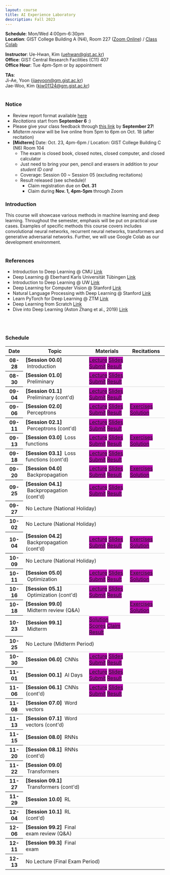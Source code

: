 ```yaml
---
layout: course
title: AI Experience Laboratory
description: Fall 2023
---
```


**Schedule**: Mon/Wed 4:00pm-6:30pm<br/>
**Location**: GIST College Building A (N4), Room 227 ([Zoom Online](https://us06web.zoom.us/j/87925937140?pwd=Qm1XTmU4MENybXVEeWJ5eVh2Z0dKdz09)) / [Class Colab](https://colab.research.google.com/drive/1O_T4HQpGv2-UCYz4JiTD27FqluxMmOZA?usp=sharing)<br/>


**Instructor**: Ue-Hwan, Kim (uehwan@gist.ac.kr)<br/>
**Office**: GIST Central Research Facilities (C11) 407<br/>
**Office Hour**: Tue 4pm-5pm or by appointment

**TAs**:<br/>
Ji-Ae, Yoon (jiaeyoon@gm.gist.ac.kr) <br/>
Jae-Woo, Kim (kjw01124@gm.gist.ac.kr) <br/>
<br/>

### Notice
* Review report format available [here](https://docs.google.com/document/d/1iyHUFjtQCoM6bj0vhg6PyvUN8eVsiZBmKXKEiK5E26E/edit?usp=sharing)
* *Recitations* start from **September 6** :)
* Please give your class feedback through [this link](https://forms.gle/QVLV2wPdyXGmvNZ47) by **September 27**!
* *Midterm review* will be live online from 5pm to 6pm on Oct. 18 (after recitation)
* **[Midterm]** Date: Oct. 23, 4pm-6pm / Location: GIST College Building C (N6) Room 104
  * The exam is closed book, closed notes, closed computer, and closed calculator
  * Just need to bring your pen, pencil and erasers in addition to *your student ID card*
  * Coverage: Session 00 ~ Session 05 (excluding recitations)
  * Result released (see schedule)!
    * Claim registration due on **Oct. 31**
    * Claim during **Nov. 1, 4pm-5pm** through Zoom


### Introduction
This course will showcase various methods in machine learning and deep learning. Throughout the semester, emphasis will be put on practical use cases. Examples of specific methods this course covers includes convolutional neural networks, recurrent neural networks, transformers and generative adversarial networks. Further, we will use Google Colab as our development environment.
<br/>
<br/>

### References
* Introduction to Deep Learning @ CMU [Link](https://deeplearning.cs.cmu.edu/S23/index.html)
* Deep Learning @ Eberhard Karls Universität Tübingen [Link](https://uni-tuebingen.de/fakultaeten/mathematisch-naturwissenschaftliche-fakultaet/fachbereiche/informatik/lehrstuehle/autonomous-vision/lectures/deep-learning/)
* Introduction to Deep Learning @ UW [Link](https://sebastianraschka.com/blog/2021/dl-course.html)
* Deep Learning for Computer Vision @ Stanford [Link](http://cs231n.stanford.edu/)
* Natural Language Processing with Deep Learning @ Stanford [Link](https://web.stanford.edu/class/cs224n/)
* Learn PyTorch for Deep Learning @ ZTM [Link](https://github.com/mrdbourke/pytorch-deep-learning)
* Deep Learning from Scratch [Link](https://github.com/WegraLee/deep-learning-from-scratch)
* Dive into Deep Learning (Aston Zhang et al., 2019) [Link](https://d2l.ai/)
<br/>
<br/>

### Schedule
<div class="table-responsive">
<table class="table table-hover table-sm text-center">
  <thead>
    <tr>
      <th class="col-sm-1" scope="col">Date</th>
      <th class="col-sm-4" scope="col">Topic</th>
      <th class="col-sm-3" scope="col">Materials</th>
      <th class="col-sm-2" scope="col">Recitations</th>
    </tr>
  </thead>
  <tbody>
    <tr>
      <th scope="row">08-28</th>
      <td class="text-left"><b>[Session 00.0]</b> &nbsp;Introduction</td>
      <td>
        <a href="https://youtu.be/qR2q4jwN-Rs" target="_blank" class="badge badge-pill" style="background-color:#B509AC;">Lecture</a>
        <a href="https://docs.google.com/presentation/d/1Rqgy6Gc--kJjimmnf_W5UISFkl5qR20v-7fZMrF3RG4/edit?usp=sharing" target="_blank" class="badge badge-pill" style="background-color:#B509AC;">Slides</a>
        <a href="https://forms.gle/fqDqLDriX9yEfi1h6" target="_blank" class="badge badge-pill" style="background-color:#B509AC;">Submit</a>
        <a href="https://docs.google.com/spreadsheets/d/1ERaL4IWbcbHnWqexvDvbG9W0uBLMKHt1ub6q3n4eRT8/edit?usp=sharing" target="_blank" class="badge badge-pill" style="background-color:#B509AC;">Result</a>
      </td>
      <td></td>
    </tr>
    <tr style="border-bottom: 1.5px solid lightgrey;">
      <th scope="row">08-30</th>
      <td class="text-left"><b>[Session 01.0]</b> &nbsp;Preliminary</td>
      <td>
        <a href="https://drive.google.com/file/d/11xa-72fRJqgc4YKwdErVbBGiTWgsMGX1/view?usp=sharing" target="_blank" class="badge badge-pill" style="background-color:#B509AC;">Lecture</a>
        <a href="https://docs.google.com/presentation/d/1MO4dvhBOHOfsBw7Yl3L_05sUALzTfU7baD4AvStQ_tQ/edit?usp=sharing" target="_blank" class="badge badge-pill" style="background-color:#B509AC;">Slides</a>
        <a href="https://forms.gle/q26uR2X8DfJy5pVq5" target="_blank" class="badge badge-pill" style="background-color:#B509AC;">Submit</a>
        <a href="https://docs.google.com/spreadsheets/d/1dlHh30igcx-vrsHscMhz-XWgRWGozj8HRl3SR98hua4/edit?usp=sharing" target="_blank" class="badge badge-pill" style="background-color:#B509AC;">Result</a>
      </td>
      <td></td>
    </tr>
    <tr>
      <th scope="row">09-04</th>
      <td class="text-left"><b>[Session 01.1]</b> &nbsp;Preliminary (cont'd)</td>
      <td>
        <a href="https://drive.google.com/file/d/1dvseRqqGWX2OB-fJpSq_02GV-FeHuKRk/view?usp=sharing" target="_blank" class="badge badge-pill" style="background-color:#B509AC;">Lecture</a>
        <a href="https://docs.google.com/presentation/d/1MO4dvhBOHOfsBw7Yl3L_05sUALzTfU7baD4AvStQ_tQ/edit?usp=sharing" target="_blank" class="badge badge-pill" style="background-color:#B509AC;">Slides</a>
        <a href="https://forms.gle/2qR8VtAQaQEFUbV97" target="_blank" class="badge badge-pill" style="background-color:#B509AC;">Submit</a>
        <a href="https://docs.google.com/spreadsheets/d/1Fkx1GONnv96XqRniao2y4qHo74KUP3XUiAudsk5LrgE/edit?usp=sharing" target="_blank" class="badge badge-pill" style="background-color:#B509AC;">Result</a>
      </td>
      <td></td>
    </tr>
    <tr style="border-bottom: 1.5px solid lightgrey;">
      <th scope="row">09-06</th>
      <td class="text-left"><b>[Session 02.0]</b> &nbsp;Perceptrons</td>
      <td>
        <a href="https://colab.research.google.com/drive/1HJShFKJd3AvPFDfysvMZFqqPijOxEA6s?usp=sharing" target="_blank" class="badge badge-pill" style="background-color:#B509AC;">Lecture</a>
        <a href="https://docs.google.com/presentation/d/12fvxbsmoRLGDkiP0JzHuabd2GPgJMZwEONq8obJLF_U/edit?usp=sharing" target="_blank" class="badge badge-pill" style="background-color:#B509AC;">Slides</a>
        <a href="https://forms.gle/tK2odweZZCKoKmxd6" target="_blank" class="badge badge-pill" style="background-color:#B509AC;">Submit</a>
        <a href="https://docs.google.com/spreadsheets/d/1Wn6S38Ec-lYblhG6UAx7-cdEoyjWNJYxZqNVp6fclMM/edit?usp=sharing" target="_blank" class="badge badge-pill" style="background-color:#B509AC;">Result</a>
      </td>
      <td>
        <a href="https://colab.research.google.com/drive/11QTYpsUovdqSJgwLIs50Xj5Ho7G9eia1?usp=sharing" target="_blank" class="badge badge-pill" style="background-color:#B509AC;">Exercises</a>
        <a href="https://colab.research.google.com/drive/168DeDqEqYvMp8o7IhNoiamqbGnm6_SzH?usp=sharing" target="_blank" class="badge badge-pill" style="background-color:#B509AC;">Solution</a>
      </td>
    </tr>
    <tr>
      <th scope="row">09-11</th>
      <td class="text-left"><b>[Session 02.1]</b> &nbsp;Perceptrons (cont'd)</td>
      <td>
        <a href="https://colab.research.google.com/drive/1lS-ERfqrf5SFJbUGolfbaD4d0m7wi4gG?usp=sharing" target="_blank" class="badge badge-pill" style="background-color:#B509AC;">Lecture</a>
        <a href="https://docs.google.com/presentation/d/12fvxbsmoRLGDkiP0JzHuabd2GPgJMZwEONq8obJLF_U/edit?usp=sharing" target="_blank" class="badge badge-pill" style="background-color:#B509AC;">Slides</a>
        <a href="https://forms.gle/9QWGaUjFq58WBAYw5" target="_blank" class="badge badge-pill" style="background-color:#B509AC;">Submit</a>
        <a href="https://docs.google.com/spreadsheets/d/1GBqG0Gy9CQ3zoJsvzjHH5PzLKCvSgGk8nFc6qsfVrCU/edit?usp=sharing" target="_blank" class="badge badge-pill" style="background-color:#B509AC;">Result</a>
      </td>
      <td></td>
    </tr>
    <tr style="border-bottom: 1.5px solid lightgrey;">
      <th scope="row">09-13</th>
      <td class="text-left"><b>[Session 03.0]</b> &nbsp;Loss functions</td>
      <td>
        <a href="https://colab.research.google.com/drive/1ThuWyO7TZmRl4wD_TJY_Dnem3xLnNgpw?usp=sharing" target="_blank" class="badge badge-pill" style="background-color:#B509AC;">Lecture</a>
        <a href="https://docs.google.com/presentation/d/1xLUu3kGdvxGTZBd51gaOsqBJSFsE8dfC3e3KCKdkYMo/edit?usp=sharing" target="_blank" class="badge badge-pill" style="background-color:#B509AC;">Slides</a>
        <a href="https://forms.gle/Ma75f5sMGwLpj93x8" target="_blank" class="badge badge-pill" style="background-color:#B509AC;">Submit</a>
        <a href="https://docs.google.com/spreadsheets/d/1PzH0X6Bx4BOztYvRPIFjsZlG4j9IV2oU7dM191BdclA/edit?usp=sharing" target="_blank" class="badge badge-pill" style="background-color:#B509AC;">Result</a>
      </td>
      <td>
        <a href="https://colab.research.google.com/drive/11U8ZZL_LGKQtprGGAqFHn6ptoLpJVwo0?usp=sharing" target="_blank" class="badge badge-pill" style="background-color:#B509AC;">Exercises</a>
        <a href="https://colab.research.google.com/drive/1OkBCRgn--iL3Luk1y8tTk5huiothhZfc?usp=sharing" target="_blank" class="badge badge-pill" style="background-color:#B509AC;">Solution</a>
      </td>
    </tr>
    <tr>
      <th scope="row">09-18</th>
      <td class="text-left"><b>[Session 03.1]</b> &nbsp;Loss functions (cont'd)</td>
      <td>
        <a href="https://colab.research.google.com/drive/1pN1HXWxU8vVtMqVBk31R3Gb5wDlboh2t?usp=sharing" target="_blank" class="badge badge-pill" style="background-color:#B509AC;">Lecture</a>
        <a href="https://docs.google.com/presentation/d/1xLUu3kGdvxGTZBd51gaOsqBJSFsE8dfC3e3KCKdkYMo/edit?usp=sharing" target="_blank" class="badge badge-pill" style="background-color:#B509AC;">Slides</a>
        <a href="https://forms.gle/QQRxLa92muLEqt1i7" target="_blank" class="badge badge-pill" style="background-color:#B509AC;">Submit</a>
        <a href="https://docs.google.com/spreadsheets/d/1LV6r4ePZzUAie4uBWWMiYCqoEebAZKvxRqbHFBDWzp4/edit?usp=sharing" target="_blank" class="badge badge-pill" style="background-color:#B509AC;">Result</a>
      </td>
      <td></td>
    </tr>
    <tr style="border-bottom: 1.5px solid lightgrey;">
      <th scope="row">09-20</th>
      <td class="text-left"><b>[Session 04.0]</b> &nbsp;Backpropagation</td>
      <td>
        <a href="https://colab.research.google.com/drive/1O-abi_Y3x42n3kgZaGVnlhcVPuL9wQYv?usp=sharing" target="_blank" class="badge badge-pill" style="background-color:#B509AC;">Lecture</a>
        <a href="https://docs.google.com/presentation/d/1bmpGS7Q6nd-DQinUH2N31J8KVd-4s8mDk5aSBnVBmLU/edit?usp=sharing" target="_blank" class="badge badge-pill" style="background-color:#B509AC;">Slides</a>
        <a href="https://forms.gle/NRFSZjgACGyL1iF77" target="_blank" class="badge badge-pill" style="background-color:#B509AC;">Submit</a>
        <a href="https://docs.google.com/spreadsheets/d/1h2t6d6EdTWDzJH0wto0s9xGmj9kiQ4AakqriFoovz00/edit?usp=sharing" target="_blank" class="badge badge-pill" style="background-color:#B509AC;">Result</a>
      </td>
      <td>
        <a href="https://colab.research.google.com/drive/1-1nnBfSplxgUZx904l9vwQ7VIThYfTzy?usp=sharing" target="_blank" class="badge badge-pill" style="background-color:#B509AC;">Exercises</a>
        <a href="https://colab.research.google.com/drive/1UqCoNw2_JL50U0t5ZeF5oY6PBJbQHVvB?usp=sharing" target="_blank" class="badge badge-pill" style="background-color:#B509AC;">Solution</a>
      </td>
    </tr>
    <tr>
      <th scope="row">09-25</th>
      <td class="text-left"><b>[Session 04.1]</b> &nbsp;Backpropagation (cont'd)</td>
      <td>
        <a href="https://colab.research.google.com/drive/1X3czzJ83BgDolNvUpbBGNTBSiv8RrB51?usp=sharing" target="_blank" class="badge badge-pill" style="background-color:#B509AC;">Lecture</a>
        <a href="https://docs.google.com/presentation/d/1bmpGS7Q6nd-DQinUH2N31J8KVd-4s8mDk5aSBnVBmLU/edit?usp=sharing" target="_blank" class="badge badge-pill" style="background-color:#B509AC;">Slides</a>
        <a href="https://forms.gle/x7MPGYWPV9SWS3W69" target="_blank" class="badge badge-pill" style="background-color:#B509AC;">Submit</a>
        <a href="https://docs.google.com/spreadsheets/d/1_RifhOH8UrVs02bhK7cnFcytZ0iIcQJQ_eNe8kIPgUI/edit?usp=sharing" target="_blank" class="badge badge-pill" style="background-color:#B509AC;">Result</a>
      </td>
      <td></td>
    </tr>
    <tr style="border-bottom: 1.5px solid lightgrey;">
      <th scope="row">09-27</th>
      <td colspan="3">No Lecture (National Holiday)</td>
    </tr>
    <tr>
      <th scope="row">10-02</th>
      <td colspan="3">No Lecture (National Holiday)</td>
    </tr>
    <tr style="border-bottom: 1.5px solid lightgrey;">
      <th scope="row">10-04</th>
      <td class="text-left"><b>[Session 04.2]</b> &nbsp;Backpropagation (cont'd)</td>
      <td>
        <a href="https://colab.research.google.com/drive/1W5ckuB696gzqjTvy1wgJE05UznWAIYjw?usp=sharing" target="_blank" class="badge badge-pill" style="background-color:#B509AC;">Lecture</a>
        <a href="https://docs.google.com/presentation/d/1bmpGS7Q6nd-DQinUH2N31J8KVd-4s8mDk5aSBnVBmLU/edit?usp=sharing" target="_blank" class="badge badge-pill" style="background-color:#B509AC;">Slides</a>
        <a href="https://forms.gle/nEcbtQTwKES5b26i7" target="_blank" class="badge badge-pill" style="background-color:#B509AC;">Submit</a>
        <a href="https://docs.google.com/spreadsheets/d/1OScXHqbIxcVh8KOpgWLDshXooFiPX0mkZmSnemklORQ/edit?usp=sharing" target="_blank" class="badge badge-pill" style="background-color:#B509AC;">Result</a>
      </td>
      <td>
        <a href="https://colab.research.google.com/drive/1AKGwvkCDZnnOMbhvqO5D17iSYIqcsCNf?usp=sharing" target="_blank" class="badge badge-pill" style="background-color:#B509AC;">Exercises</a>
        <a href="https://colab.research.google.com/drive/1Jd_xswFdWDLFDZi4SH0FMaImDQCpVppp?usp=sharing" target="_blank" class="badge badge-pill" style="background-color:#B509AC;">Solution</a>
      </td>
    </tr>
    <tr>
      <th scope="row">10-09</th>
      <td colspan="3">No Lecture (National Holiday)</td>
    </tr>
    <tr style="border-bottom: 1.5px solid lightgrey;">
      <th scope="row">10-11</th>
      <td class="text-left"><b>[Session 05.0]</b> &nbsp;Optimization</td>
      <td>
        <a href="https://colab.research.google.com/drive/1bry1OIQ2fMgyVHoxxuf-lW8LiEMzuRLg?usp=sharing" target="_blank" class="badge badge-pill" style="background-color:#B509AC;">Lecture</a>
        <a href="https://docs.google.com/presentation/d/1rjXN0Pudol0DoaEIm-Am8cjFGsFNoSBstGxcKL60P_I/edit?usp=sharing" target="_blank" class="badge badge-pill" style="background-color:#B509AC;">Slides</a>
        <a href="https://forms.gle/KuCdq1SbMY6YwBtR8" target="_blank" class="badge badge-pill" style="background-color:#B509AC;">Submit</a>
        <a href="https://docs.google.com/spreadsheets/d/1iQv_L15pVmnPGsWF-icosnzYiAKdnUze7bdpHD_wevs/edit?usp=sharing" target="_blank" class="badge badge-pill" style="background-color:#B509AC;">Result</a>
      </td>
      <td>
        <a href="https://colab.research.google.com/drive/1vndkdUFAsGYEAswZLK4Gf1wKrwzpkxK5?usp=sharing" target="_blank" class="badge badge-pill" style="background-color:#B509AC;">Exercises</a>
        <a href="https://colab.research.google.com/drive/1pe4udBEDOxRZiPVBG5wYV1QuJjOW6Lkz?usp=sharing" target="_blank" class="badge badge-pill" style="background-color:#B509AC;">Solution</a>
      </td>
    </tr>
    <tr>
      <th scope="row">10-16</th>
      <td class="text-left"><b>[Session 05.1]</b> &nbsp;Optimization (cont'd)</td>
      <td>
        <a href="https://colab.research.google.com/drive/1bJXyiWSTCExPD7I1e-uDtN3iVbXRVopS?usp=sharing" target="_blank" class="badge badge-pill" style="background-color:#B509AC;">Lecture</a>
        <a href="https://docs.google.com/presentation/d/1rjXN0Pudol0DoaEIm-Am8cjFGsFNoSBstGxcKL60P_I/edit?usp=sharing" target="_blank" class="badge badge-pill" style="background-color:#B509AC;">Slides</a>
        <a href="https://forms.gle/11FrmzgjgPryCKLi8" target="_blank" class="badge badge-pill" style="background-color:#B509AC;">Submit</a>
        <a href="https://docs.google.com/spreadsheets/d/1O6hXmr4th-KTDeFDePgTEksxUxiefSOnt7ntSLapmsc/edit?usp=sharing" target="_blank" class="badge badge-pill" style="background-color:#B509AC;">Result</a>
      </td>
      <td></td>
    </tr>
    <tr style="border-bottom: 1.5px solid lightgrey;">
      <th scope="row">10-18</th>
      <td class="text-left"><b>[Session 99.0]</b> &nbsp;Midterm review (Q&A)</td>
      <td>
        <!--a href="" target="_blank" class="badge badge-pill" style="background-color:#B509AC;">Lecture</a>
        <a href="" target="_blank" class="badge badge-pill" style="background-color:#B509AC;">Slides</a>
        <a href="" target="_blank" class="badge badge-pill" style="background-color:#B509AC;">Submit</a>
        <a href="" target="_blank" class="badge badge-pill" style="background-color:#B509AC;">Result</a-->
      </td>
      <td>
        <a href="https://colab.research.google.com/drive/126iwrrxaZH30gnzVc4qhP-JPfeDGwIsA?usp=sharing" target="_blank" class="badge badge-pill" style="background-color:#B509AC;">Exercises</a>
        <a href="https://colab.research.google.com/drive/1RtxmMv1vGrCXuURFr3BEG2rCeKkd-c1U?usp=sharing" target="_blank" class="badge badge-pill" style="background-color:#B509AC;">Solution</a>
      </td>
    </tr>
    <tr>
      <th scope="row">10-23</th>
      <td class="text-left"><b>[Session 99.1]</b> &nbsp;Midterm</td>
      <td>
        <a href="https://docs.google.com/document/d/10jEnT5cWu2jbA1rLZj7jJkDCm2zLwWaSexAyWStpo_M/edit?usp=sharing" target="_blank" class="badge badge-pill" style="background-color:#B509AC;">Solution</a>
        <a href="https://docs.google.com/spreadsheets/d/1TzFuhiRzJZluO4MT_OCBVh8RZEBOQUGKBK2As6vIowQ/edit?usp=sharing" target="_blank" class="badge badge-pill" style="background-color:#B509AC;">Scores</a>
        <a href="https://docs.google.com/spreadsheets/d/1ICXQAQTGDko7sQQn2gLo-w3WYR0wXXX0kBT-zqI8jkg/edit?usp=sharing" target="_blank" class="badge badge-pill" style="background-color:#B509AC;">Claim</a>
        <a href="" target="_blank" class="badge badge-pill" style="background-color:#B509AC;">Result</a>
      </td>
      <td></td>
    </tr>
    <tr style="border-bottom: 1.5px solid lightgrey;">
      <th scope="row">10-25</th>
      <td colspan="3">No Lecture (Midterm Period)</td>
    </tr>
    <tr>
      <th scope="row">10-30</th>
      <td class="text-left"><b>[Session 06.0]</b> &nbsp;CNNs</td>
      <td>
        <a href="https://colab.research.google.com/drive/1f6M1-ruBS_UjtOMS4VP3MrVTJd7T4lWJ?usp=sharing" target="_blank" class="badge badge-pill" style="background-color:#B509AC;">Lecture</a>
        <a href="https://drive.google.com/file/d/1sKFwZ070ZPL49k4UYlWdVgAAysEQuyx-/view?usp=sharing" target="_blank" class="badge badge-pill" style="background-color:#B509AC;">Slides</a>
        <a href="https://forms.gle/mdoNCAf3TwVin5LK9" target="_blank" class="badge badge-pill" style="background-color:#B509AC;">Submit</a>
        <a href="https://docs.google.com/spreadsheets/d/1AVR0bImmNMq5VnE6kjd9jqXPwSF7L047HRhT7WBb4U8/edit?usp=sharing" target="_blank" class="badge badge-pill" style="background-color:#B509AC;">Result</a>
      </td>
      <td>
      </td>
    </tr>
    <tr style="border-bottom: 1.5px solid lightgrey;">
      <th scope="row">11-01</th>
      <td class="text-left"><b>[Session 00.1]</b> &nbsp;AI Days</td>
      <td>
        <a href="https://docs.google.com/document/d/11oEgNv6GEYo2pv1ycrtNSN0ksGDrBFRVKs4D8fTQ2S8/edit?usp=sharing" target="_blank" class="badge badge-pill" style="background-color:#B509AC;">Lecture</a>
        <a href="https://docs.google.com/presentation/d/1loU8AcLZklx_JRnW_SieXEln5mYWFeQu_U-HEdx9RmE/edit?usp=sharing" target="_blank" class="badge badge-pill" style="background-color:#B509AC;">Slides</a>
        <a href="https://forms.gle/CK23RDyVnFydJj5s5" target="_blank" class="badge badge-pill" style="background-color:#B509AC;">Submit</a>
        <a href="https://docs.google.com/spreadsheets/d/1GbW-wpTsox0gC6kcsbJFDL1lTo1K0Tu3j5aoyULUEXM/edit?usp=sharing" target="_blank" class="badge badge-pill" style="background-color:#B509AC;">Result</a>
      </td>
      <td>
        <!--a href="" target="_blank" class="badge badge-pill" style="background-color:#B509AC;">Exercises</a>
        <a href="" target="_blank" class="badge badge-pill" style="background-color:#B509AC;">Solution</a-->
      </td>
    </tr>
    <tr>
      <th scope="row">11-06</th>
      <td class="text-left"><b>[Session 06.1]</b> &nbsp;CNNs (cont'd)</td>
      <td>
        <a href="https://colab.research.google.com/drive/1HXTeZphZG0_5x2D6FQDUJFBU-EqCAH8A?usp=sharing" target="_blank" class="badge badge-pill" style="background-color:#B509AC;">Lecture</a>
        <a href="https://drive.google.com/file/d/1sKFwZ070ZPL49k4UYlWdVgAAysEQuyx-/view?usp=sharing" target="_blank" class="badge badge-pill" style="background-color:#B509AC;">Slides</a>
        <a href="https://forms.gle/Kjm4Ea5yJ5jbvypr7" target="_blank" class="badge badge-pill" style="background-color:#B509AC;">Submit</a>
        <a href="https://docs.google.com/spreadsheets/d/1y9lNc88TBpxT2nZkFibDktIB2bUV8YKz9r5Myeu-Cqg/edit?usp=sharing" target="_blank" class="badge badge-pill" style="background-color:#B509AC;">Result</a>
      </td>
      <td>
        <!--a href="" target="_blank" class="badge badge-pill" style="background-color:#B509AC;">Exercises</a>
        <a href="" target="_blank" class="badge badge-pill" style="background-color:#B509AC;">Solution</a-->
      </td>
    </tr>
    <tr style="border-bottom: 1.5px solid lightgrey;">
      <th scope="row">11-08</th>
      <td class="text-left"><b>[Session 07.0]</b> &nbsp;Word vectors</td>
      <td>
        <!--a href="" target="_blank" class="badge badge-pill" style="background-color:#B509AC;">Lecture</a>
        <a href="" target="_blank" class="badge badge-pill" style="background-color:#B509AC;">Slides</a>
        <a href="" target="_blank" class="badge badge-pill" style="background-color:#B509AC;">Submit</a>
        <a href="" target="_blank" class="badge badge-pill" style="background-color:#B509AC;">Result</a-->
      </td>
      <td>
        <!--a href="" target="_blank" class="badge badge-pill" style="background-color:#B509AC;">Exercises</a>
        <a href="" target="_blank" class="badge badge-pill" style="background-color:#B509AC;">Solution</a-->
      </td>
    </tr>
    <tr>
      <th scope="row">11-13</th>
      <td class="text-left"><b>[Session 07.1]</b> &nbsp;Word vectors (cont'd)</td>
      <td>
        <!--a href="" target="_blank" class="badge badge-pill" style="background-color:#B509AC;">Lecture</a>
        <a href="" target="_blank" class="badge badge-pill" style="background-color:#B509AC;">Slides</a>
        <a href="" target="_blank" class="badge badge-pill" style="background-color:#B509AC;">Submit</a>
        <a href="" target="_blank" class="badge badge-pill" style="background-color:#B509AC;">Result</a-->
      </td>
      <td>
        <!--a href="" target="_blank" class="badge badge-pill" style="background-color:#B509AC;">Exercises</a>
        <a href="" target="_blank" class="badge badge-pill" style="background-color:#B509AC;">Solution</a-->
      </td>
    </tr>
    <tr style="border-bottom: 1.5px solid lightgrey;">
      <th scope="row">11-15</th>
      <td class="text-left"><b>[Session 08.0]</b> &nbsp;RNNs</td>
      <td>
        <!--a href="" target="_blank" class="badge badge-pill" style="background-color:#B509AC;">Lecture</a>
        <a href="" target="_blank" class="badge badge-pill" style="background-color:#B509AC;">Slides</a>
        <a href="" target="_blank" class="badge badge-pill" style="background-color:#B509AC;">Submit</a>
        <a href="" target="_blank" class="badge badge-pill" style="background-color:#B509AC;">Result</a-->
      </td>
      <td>
        <!--a href="" target="_blank" class="badge badge-pill" style="background-color:#B509AC;">Exercises</a>
        <a href="" target="_blank" class="badge badge-pill" style="background-color:#B509AC;">Solution</a-->
      </td>
    </tr>
    <tr>
      <th scope="row">11-20</th>
      <td class="text-left"><b>[Session 08.1]</b> &nbsp;RNNs (cont'd)</td>
      <td>
        <!--a href="" target="_blank" class="badge badge-pill" style="background-color:#B509AC;">Lecture</a>
        <a href="" target="_blank" class="badge badge-pill" style="background-color:#B509AC;">Slides</a>
        <a href="" target="_blank" class="badge badge-pill" style="background-color:#B509AC;">Submit</a>
        <a href="" target="_blank" class="badge badge-pill" style="background-color:#B509AC;">Result</a-->
      </td>
      <td>
        <!--a href="" target="_blank" class="badge badge-pill" style="background-color:#B509AC;">Exercises</a>
        <a href="" target="_blank" class="badge badge-pill" style="background-color:#B509AC;">Solution</a-->
      </td>
    </tr>
    <tr style="border-bottom: 1.5px solid lightgrey;">
      <th scope="row">11-22</th>
      <td class="text-left"><b>[Session 09.0]</b> &nbsp;Transformers</td>
      <td>
        <!--a href="" target="_blank" class="badge badge-pill" style="background-color:#B509AC;">Lecture</a>
        <a href="" target="_blank" class="badge badge-pill" style="background-color:#B509AC;">Slides</a>
        <a href="" target="_blank" class="badge badge-pill" style="background-color:#B509AC;">Submit</a>
        <a href="" target="_blank" class="badge badge-pill" style="background-color:#B509AC;">Result</a-->
      </td>
      <td>
        <!--a href="" target="_blank" class="badge badge-pill" style="background-color:#B509AC;">Exercises</a>
        <a href="" target="_blank" class="badge badge-pill" style="background-color:#B509AC;">Solution</a-->
      </td>
    </tr>
    <tr>
      <th scope="row">11-27</th>
      <td class="text-left"><b>[Session 09.1]</b> &nbsp;Transformers (cont'd)</td>
      <td>
        <!--a href="" target="_blank" class="badge badge-pill" style="background-color:#B509AC;">Lecture</a>
        <a href="" target="_blank" class="badge badge-pill" style="background-color:#B509AC;">Slides</a>
        <a href="" target="_blank" class="badge badge-pill" style="background-color:#B509AC;">Submit</a>
        <a href="" target="_blank" class="badge badge-pill" style="background-color:#B509AC;">Result</a-->
      </td>
      <td>
        <!--a href="" target="_blank" class="badge badge-pill" style="background-color:#B509AC;">Exercises</a>
        <a href="" target="_blank" class="badge badge-pill" style="background-color:#B509AC;">Solution</a-->
      </td>
    </tr>
    <tr style="border-bottom: 1.5px solid lightgrey;">
      <th scope="row">11-29</th>
      <td class="text-left"><b>[Session 10.0]</b> &nbsp;RL</td>
      <td>
        <!--a href="" target="_blank" class="badge badge-pill" style="background-color:#B509AC;">Lecture</a>
        <a href="" target="_blank" class="badge badge-pill" style="background-color:#B509AC;">Slides</a>
        <a href="" target="_blank" class="badge badge-pill" style="background-color:#B509AC;">Submit</a>
        <a href="" target="_blank" class="badge badge-pill" style="background-color:#B509AC;">Result</a-->
      </td>
      <td>
        <!--a href="" target="_blank" class="badge badge-pill" style="background-color:#B509AC;">Exercises</a>
        <a href="" target="_blank" class="badge badge-pill" style="background-color:#B509AC;">Solution</a-->
      </td>
    </tr>
    <tr>
      <th scope="row">12-04</th>
      <td class="text-left"><b>[Session 10.1]</b> &nbsp;RL (cont'd)</td>
      <td>
        <!--a href="" target="_blank" class="badge badge-pill" style="background-color:#B509AC;">Lecture</a>
        <a href="" target="_blank" class="badge badge-pill" style="background-color:#B509AC;">Slides</a>
        <a href="" target="_blank" class="badge badge-pill" style="background-color:#B509AC;">Submit</a>
        <a href="" target="_blank" class="badge badge-pill" style="background-color:#B509AC;">Result</a-->
      </td>
      <td>
        <!--a href="" target="_blank" class="badge badge-pill" style="background-color:#B509AC;">Exercises</a>
        <a href="" target="_blank" class="badge badge-pill" style="background-color:#B509AC;">Solution</a-->
      </td>
    </tr>
    <tr style="border-bottom: 1.5px solid lightgrey;">
      <th scope="row">12-06</th>
      <td class="text-left"><b>[Session 99.2]</b> &nbsp;Final exam review (Q&A) </td>
      <td>
        <!--a href="" target="_blank" class="badge badge-pill" style="background-color:#B509AC;">Lecture</a>
        <a href="" target="_blank" class="badge badge-pill" style="background-color:#B509AC;">Slides</a>
        <a href="" target="_blank" class="badge badge-pill" style="background-color:#B509AC;">Submit</a>
        <a href="" target="_blank" class="badge badge-pill" style="background-color:#B509AC;">Result</a-->
      </td>
      <td>
        <!--a href="" target="_blank" class="badge badge-pill" style="background-color:#B509AC;">Exercises</a>
        <a href="" target="_blank" class="badge badge-pill" style="background-color:#B509AC;">Solution</a-->
      </td>
    </tr>
    <tr>
      <th scope="row">12-11</th>
      <td class="text-left"><b>[Session 99.3]</b> &nbsp;Final exam</td>
      <td>
        <!--a href="" target="_blank" class="badge badge-pill" style="background-color:#B509AC;">Lecture</a>
        <a href="" target="_blank" class="badge badge-pill" style="background-color:#B509AC;">Slides</a>
        <a href="" target="_blank" class="badge badge-pill" style="background-color:#B509AC;">Submit</a>
        <a href="" target="_blank" class="badge badge-pill" style="background-color:#B509AC;">Result</a-->
      </td>
      <td>
        <!--a href="" target="_blank" class="badge badge-pill" style="background-color:#B509AC;">Exercises</a>
        <a href="" target="_blank" class="badge badge-pill" style="background-color:#B509AC;">Solution</a-->
      </td>
    </tr>
    <tr>
      <th scope="row">12-13</th>
      <td colspan="3">No Lecture (Final Exam Period)</td>
    </tr>
  </tbody>
</table>
</div>

